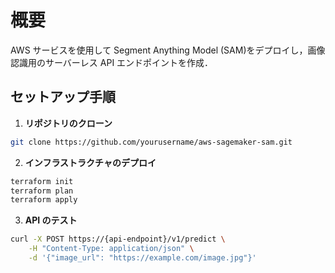 # 概要

AWS サービスを使用して Segment Anything Model (SAM)をデプロイし，画像認識用のサーバーレス API エンドポイントを作成．

## セットアップ手順

1. **リポジトリのクローン**

```bash
git clone https://github.com/yourusername/aws-sagemaker-sam.git
```

2. **インフラストラクチャのデプロイ**

```bash
terraform init
terraform plan
terraform apply
```

3. **API のテスト**

```bash
curl -X POST https://{api-endpoint}/v1/predict \
    -H "Content-Type: application/json" \
    -d '{"image_url": "https://example.com/image.jpg"}'
```

